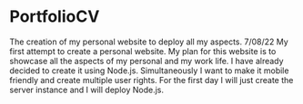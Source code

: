 # PortfolioCV
The creation of my personal website to deploy all my aspects.
7/08/22
My first attempt to create a personal website. My plan for this website is to showcase all the aspects of my personal and my work life. 
I have already decided to create it using Node.js. Simultaneously I want to make it mobile friendly and create multiple user rights.
For the first day I will just create the server instance and I will deploy Node.js.

